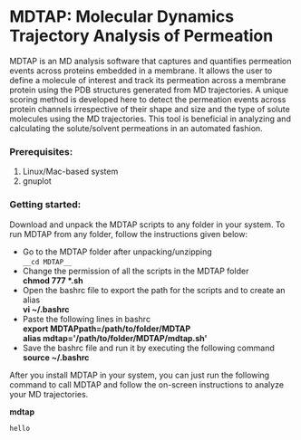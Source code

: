 # MDTAP: Molecular Dynamics Trajectory Analysis of Permeation

MDTAP is an MD analysis software that captures and quantifies permeation events across proteins embedded in a membrane. It allows the user to define a molecule of interest and track its permeation across a membrane protein using the PDB structures generated from MD trajectories. A unique scoring method is developed here to detect the permeation events across protein channels irrespective of their shape and size and the type of solute molecules using the MD trajectories. This tool is beneficial in analyzing and calculating the solute/solvent permeations in an automated fashion.


### Prerequisites:
1) Linux/Mac-based system
2) gnuplot


### Getting started:
Download and unpack the MDTAP scripts to any folder in your system. To run MDTAP from any folder, follow the instructions given below:
- Go to the MDTAP folder after unpacking/unzipping <br> ``__cd MDTAP__``
- Change the permission of all the scripts in the MDTAP folder <br> __chmod 777 *.sh__
- Open the bashrc file to export the path for the scripts and to create an alias <br> __vi  ~/.bashrc__
- Paste the following lines in bashrc <br> __export MDTAPpath=/path/to/folder/MDTAP__ <br> __alias mdtap='/path/to/folder/MDTAP/mdtap.sh'__
- Save the bashrc file and run it by executing the following command <br> __source ~/.bashrc__

After you install MDTAP in your system, you can just run the following command to call MDTAP and follow the on-screen instructions to analyze your MD trajectories.

__mdtap__

``hello``
